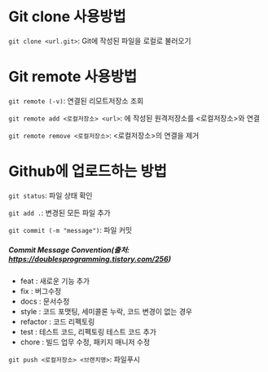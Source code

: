 # Git clone 사용방법

`git clone <url.git>`: Git에 작성된 파일을 로컬로 불러오기



# Git remote 사용방법

`git remote (-v)`: 연결된 리모트저장소 조회

`git remote add <로컬저장소> <url>`: <url>에 작성된 원격저장소를 <로컬저장소>와 연결

`git remote remove <로컬저장소>`: <로컬저장소>의 연결을 제거



# Github에 업로드하는 방법

`git status`: 파일 상태 확인

`git add .`: 변경된 모든 파일 추가

`git commit (-m "message")`: 파일 커밋

##### Commit Message Convention(출처: https://doublesprogramming.tistory.com/256)

- feat : 새로운 기능 추가
- fix : 버그수정
- docs : 문서수정
- style : 코드 포맷팅, 세미콜론 누락, 코드 변경이 없는 경우
- refactor : 코드 리펙토링
- test : 테스트 코드, 리펙토링 테스트 코드 추가
- chore : 빌드 업무 수정, 패키지 매니저 수정



`git push <로컬저장소> <브랜치명>`: 파일푸시
